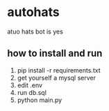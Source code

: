 # autohats
atuo hats bot is yes 

## how to install and run
1. pip install -r requirements.txt
2. get yourself a mysql server
3. edit .env
4. run db.sql
5. python main.py
